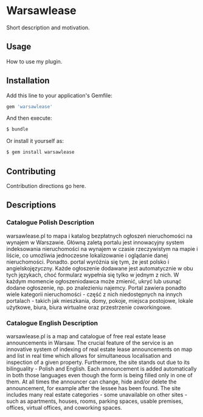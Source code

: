 # Warsawlease
Short description and motivation.

## Usage
How to use my plugin.

## Installation
Add this line to your application's Gemfile:

```ruby
gem 'warsawlease'
```

And then execute:
```bash
$ bundle
```

Or install it yourself as:
```bash
$ gem install warsawlease
```

## Contributing
Contribution directions go here.

## Descriptions

### Catalogue Polish Description
warsawlease.pl to mapa i katalog bezpłatnych ogłoszeń nieruchomości na wynajem w Warszawie. Główną zaletą portalu jest innowacyjny system indeksowania nieruchomości na wynajem w czasie rzeczywistym na mapie i liście, co umożliwia jednoczesne lokalizowanie i oglądanie danej nieruchomości. Ponadto. portal wyróżnia się tym, że jest polsko i angielskojęzyczny. Każde ogłoszenie dodawane jest automatycznie w obu tych językach, choć formularz wypełnia się tylko w jednym z nich. W każdym momencie ogłoszeniodawca może zmienić, ukryć lub usunąć dodane ogłoszenie, np. po znalezieniu najemcy. Portal zawiera ponadto wiele kategorii nieruchomości - część z nich niedostępnych na innych portalach - takich jak mieszkania, domy, pokoje, miejsca postojowe, lokale użytkowe, biura, biura wirtualne oraz przestrzenie coworkingowe.

### Catalogue English Description
warsawlease.pl is a map and catalogue of free real estate lease announcements in Warsaw. The crucial feature of the service is an innovative system of indexing of real estate lease announcements on map and list in real time which allows for simultaneous localisation and inspection of a given property. Furthermore, the site stands out due to its bilinguality - Polish and English. Each announcement is added automatically in both those languages even though the form is being filled only in one of them. At all times the announcer can change, hide and/or delete the announcement, for example after the lessee has been found. The site includes many real estate categories - some unavailable on other sites - such as apartments, houses, rooms, parking spaces, usable premises, offices, virtual offices, and coworking spaces.

